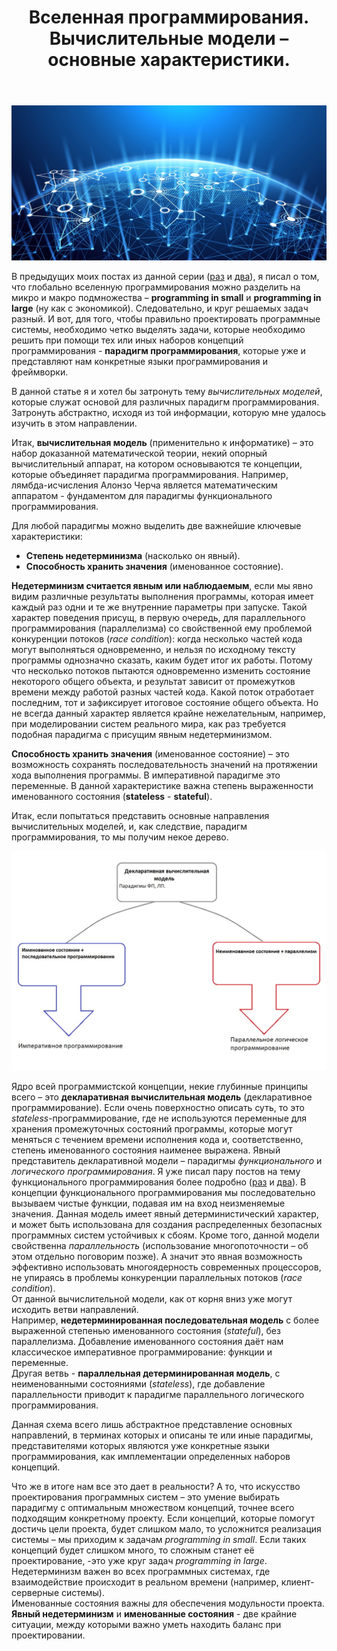 ﻿---
layout: post
title: Вселенная программирования. Вычислительные модели – основные характеристики.
---
![](/image/post-2021-01-10/1.png)  

В предыдущих моих постах из данной серии ([раз](https://optima740.github.io/2020/12/25/programming-universe1/) и [два](https://optima740.github.io/2021/01/10/programming-universe2/)), я писал о том, что глобально вселенную программирования можно разделить на микро и макро подмножества – **programming in small** и **programming in large** (ну как с экономикой). Следовательно, и круг решаемых задач разный. И вот, для того, чтобы правильно проектировать программные системы, необходимо четко выделять задачи, которые необходимо решить при помощи тех или иных наборов концепций программирования - **парадигм программирования**, которые уже и представляют нам конкретные языки программирования и фреймворки.  

В данной статье я и хотел бы затронуть тему *вычислительных моделей*, которые служат основой для различных парадигм программирования. Затронуть абстрактно, исходя из той информации, которую мне удалось изучить в этом направлении.  

Итак, **вычислительная модель** (применительно к информатике) – это набор доказанной математической теории, некий опорный вычислительный аппарат, на котором основываются те концепции, которые объединяет парадигма программирования. Например, лямбда-исчисления Алонзо Черча является математическим аппаратом - фундаментом для парадигмы функционального программирования.

Для любой парадигмы можно выделить две важнейшие ключевые характеристики:  

- **Степень недетерминизма** (насколько он явный).
- **Способность хранить значения** (именованное состояние).  

**Недетерминизм считается явным или наблюдаемым**, если мы явно видим различные результаты выполнения программы, которая имеет каждый раз одни и те же внутренние параметры при запуске. Такой характер поведения присущ, в первую очередь, для параллельного программирования (параллелизма) со свойственной ему проблемой конкуренции потоков (*race condition*): когда несколько частей кода могут выполняться одновременно, и нельзя по исходному тексту программы однозначно сказать, каким будет итог их работы. Потому что несколько потоков пытаются одновременно изменить состояние некоторого общего объекта, и результат зависит от промежутков времени между работой разных частей кода. Какой поток отработает последним, тот и зафиксирует итоговое состояние общего объекта. Но не всегда данный характер является крайне нежелательным, например, при моделировании систем реального мира, как раз требуется подобная парадигма с присущим явным недетерминизмом.  

**Способность хранить значения** (именованное состояние) – это возможность сохранять последовательность значений на протяжении хода выполнения программы. В императивной парадигме это переменные. В данной характеристике важна степень выраженности именованного состояния (**stateless** - **stateful**).  

Итак, если попытаться представить основные направления вычислительных моделей, и, как следствие, парадигм программирования, то мы получим некое дерево.  

![](/image/post-2021-01-26/pic1.jpg)  

Ядро всей программистской концепции, некие глубинные принципы всего – это **декларативная вычислительная модель** (декларативное программирование).  Если очень поверхностно описать суть, то это *stateless*-программирование, где не используются переменные для хранения промежуточных состояний программы, которые могут меняться с течением времени исполнения кода и, соответственно, степень именованного состояния наименее выражена. Явный представитель декларативной модели – парадигмы *функционального* и *логического программирования*. Я уже писал пару постов на тему функционального программирования более подробно ([раз](https://optima740.github.io/2020/07/04/Functional-programming/) и [два](https://optima740.github.io/2020/07/28/FP-base-structs/)). В концепции функционального программирования мы последовательно вызываем чистые функции, подавая им на вход неизменяемые значения. Данная модель имеет явный детерминистический характер, и может быть использована для создания распределенных безопасных программных систем устойчивых к сбоям. Кроме того, данной модели свойственна *параллельность* (использование многопоточности – об этом отдельно поговорим позже). А значит это явная возможность эффективно использовать многоядерность современных процессоров, не упираясь в проблемы конкуренции параллельных потоков (*race condition*).  
От данной вычислительной модели, как от корня вниз уже могут исходить ветви направлений.  
Например, **недетерминированная последовательная модель** с более выраженной степенью именованного состояния (*stateful*), без параллелизма. Добавление именованного состояния даёт нам классическое императивное программирование: функции и переменные.  
Другая ветвь - **параллельная детерминированная модель**, с неименованными состояниями (*stateless*), где добавление параллельности приводит к парадигме параллельного логического программирования.  

Данная схема всего лишь абстрактное представление основных направлений, в терминах которых и описаны те или иные парадигмы, представителями которых являются уже конкретные языки программирования, как имплементации определенных наборов концепций.  

Что же в итоге нам все это дает в реальности? А то, что искусство проектирования программных систем – это умение выбирать парадигму с оптимальным множеством концепций, точнее всего подходящим конкретному проекту. Если концепций, которые помогут достичь цели проекта, будет слишком мало, то усложнится реализация системы – мы приходим к задачам *programming in small*. Если таких концепций будет слишком много, то сложным станет её проектирование, -это уже круг задач *programming in large*.  
Недетерминизм важен во всех программных системах, где взаимодействие происходит в реальном времени (например, клиент-серверные системы).  
Именованные состояния важны для обеспечения модульности проекта.  
**Явный недетерминизм** и **именованные состояния** - две крайние ситуации, между которыми важно уметь находить баланс при проектировании.  




 






